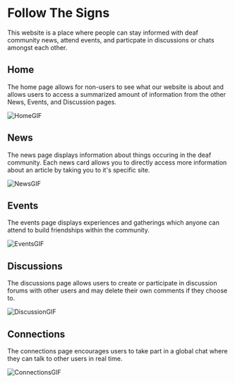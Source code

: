 # Follow The Signs

This website is a place where people can stay informed with deaf community news, attend events, and particpate in discussions or chats amongst each other.

## Home

The home page allows for non-users to see what our website is about and allows users to access a summarized amount of information from the other News, Events, and Discussion pages.

![HomeGIF](https://media.giphy.com/media/RSmDbAPtHXg9BOvs5B/giphy.gif)

## News

The news page displays information about things occuring in the deaf community. Each news card allows you to directly access more information about an article by taking you to it's specific site.

![NewsGIF](https://media.giphy.com/media/txIngpIXB4m8IlAp58/giphy.gif)

## Events

The events page displays experiences and gatherings which anyone can attend to build friendships within the community.

![EventsGIF](https://media.giphy.com/media/HUIvvGdpjkkCTZxoDY/giphy.gif)

## Discussions

The discussions page allows users to create or participate in discussion forums with other users and may delete their own comments if they choose to.

![DiscussionGIF](https://media.giphy.com/media/4juyeTI7EplDNbK0Zt/giphy.gif)

## Connections

The connections page encourages users to take part in a global chat where they can talk to other users in real time.

![ConnectionsGIF](https://media.giphy.com/media/JvnJOm9PcbbTQmClCl/giphy.gif)
